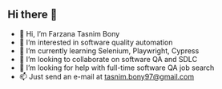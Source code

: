 ## Hi there 👋

<!--
**bony5718/bony5718** is a ✨ _special_ ✨ repository because its `README.md` (this file) appears on your GitHub profile.

Here are some ideas to get you started:

- 🔭 I’m currently working on ...
- 🌱 I’m currently learning ...
- 👯 I’m looking to collaborate on ...
- 🤔 I’m looking for help with ...
- 💬 Ask me about ...
- 📫 How to reach me: ...
- 😄 Pronouns: ...
- ⚡ Fun fact: ...
-->
- 👋 Hi, I’m Farzana Tasnim Bony
- 👀 I’m interested in software quality automation
- 🌱 I’m currently learning Selenium, Playwright, Cypress
- 💞️ I’m looking to collaborate on software QA and SDLC
- 🤔 I’m looking for help with full-time software QA job search
- 📫 Just send an e-mail at tasnim.bony97@gmail.com
